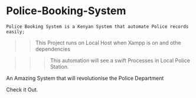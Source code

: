 # Police-Booking-System

    Police Booking System is a Kenyan System that automate Police records easily;

>> This Project runs on Local Host when Xampp is on and othe dependencies

   >>> This automation will see a swift Processes in Local Police Station.

An Amazing  System that will revolutionise the Police Department
          
Check it Out.
